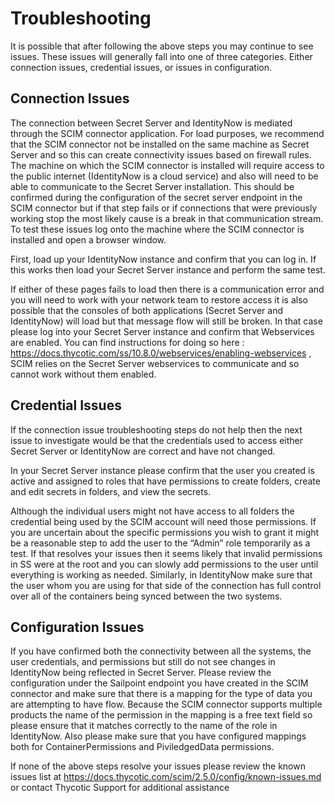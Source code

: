 [title]: # (Troubleshooting)
[tags]: # (troubleshooting)
[priority]: # (500)
# Troubleshooting

It is possible that after following the above steps you may continue to see issues.  These issues will generally fall into one of three categories.  Either connection issues, credential issues, or issues in configuration.

## Connection Issues

The connection between Secret Server and IdentityNow is mediated through the SCIM connector application.  For load purposes, we recommend that the SCIM connector not be installed on the same machine as Secret Server and so this can create connectivity issues based on firewall rules.  The machine on which the SCIM connector is installed will require access to the public internet (IdentityNow is a cloud service) and also will need to be able to communicate to the Secret Server installation.  This should be confirmed during the configuration of the secret server endpoint in the SCIM connector but if that step fails or if connections that were previously working stop the most likely cause is a break in that communication stream.
To test these issues log onto the machine where the SCIM connector is installed and open a browser window.

First, load up your IdentityNow instance and confirm that you can log in.  If this works then load your Secret Server instance and perform the same test.

If either of these pages fails to load then there is a communication error and you will need to work with your network team to restore access it is also possible that the consoles of both applications (Secret Server and IdentityNow) will load but that message flow will still be broken.  In that case please log into your Secret Server instance and confirm that Webservices are enabled.  You can find instructions for doing so here : https://docs.thycotic.com/ss/10.8.0/webservices/enabling-webservices , SCIM relies on the Secret Server webservices to communicate and so cannot work without them enabled.

## Credential Issues

If the connection issue troubleshooting steps do not help then the next issue to investigate would be that the credentials used to access either Secret Server or IdentityNow are correct and have not changed.  

In your Secret Server instance please confirm that the user you created is active and assigned to roles that have permissions to create folders, create and edit secrets in folders, and view the secrets.

Although the individual users might not have access to all folders the credential being used by the SCIM account will need those permissions.  If you are uncertain about the specific permissions you wish to grant it might be a reasonable step to add the user to the “Admin” role temporarily as a test.  If that resolves your issues then it seems likely that invalid permissions in SS were at the root and you can slowly add permissions to the user until everything is working as needed.  Similarly, in IdentityNow make sure that the user whom you are using for that side of the connection has full control over all of the containers being synced between the two systems.

## Configuration Issues

If you have confirmed both the connectivity between all the systems, the user credentials, and permissions but still do not see changes in IdentityNow being reflected in Secret Server.  Please review the configuration under the Sailpoint endpoint you have created in the SCIM connector and make sure that there is a mapping for the type of data you are attempting to have flow.  Because the SCIM connector supports multiple products the name of the permission in the mapping is a free text field so please ensure that it matches correctly to the name of the role in IdentityNow.  Also please make sure that you have configured mappings both for ContainerPermissions and PiviledgedData permissions.

If none of the above steps resolve your issues please review the known issues list at https://docs.thycotic.com/scim/2.5.0/config/known-issues.md or contact Thycotic Support for additional assistance 
